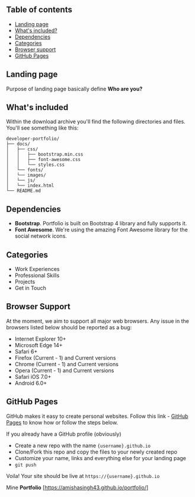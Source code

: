 ## Table of contents
- [Landing page](#landing-page)
- [What's included?](#whats-included)
- [Dependencies](#dependencies)
- [Categories](#categories)
- [Browser support](#browser-support)
- [GitHub Pages](#gitHub-pages)


## Landing page
Purpose of landing page basically define **Who are you?**

## What's included
Within the download archive you'll find the following directories and files. You'll see something like this:

```
developer-portfolio/
├── docs/
│   ├── css/
│   │   ├── bootstrap.min.css
│   │   ├── font-awesome.css
│   │   └── styles.css
│   └── fonts/
│   └── images/
│   └── js/
│   └── index.html
└── README.md
```

## Dependencies
- **Bootstrap**. Portfolio is built on Bootstrap 4 library and fully supports it.
- **Font Awesome**. We're using the amazing Font Awesome library for the social network icons.

## Categories
- Work Experiences 
- Professional Skills
- Projects 
- Get in Touch 

## Browser Support
At the moment, we aim to support all major web browsers. Any issue in the browsers listed below should be reported as a bug:

- Internet Explorer 10+
- Microsoft Edge 14+
- Safari 6+
- Firefox (Current - 1) and Current versions
- Chrome (Current - 1) and Current versions
- Opera (Current - 1) and Current versions
- Safari iOS 7.0+
- Android 6.0+

## GitHub Pages
GitHub makes it easy to create personal websites. Follow this link - [GitHub Pages](https://pages.github.com/) to know how or follow the steps below.

If you already have a GitHub profile (obviously)

* Create a new repo with the name `{username}.github.io`
* Clone/Fork this repo and copy the files to your newly created repo
* Customize your name, links and everything else for your landing page
* `git push`

Voila! Your site should be live at `https://{username}.github.io`

Mine **Portfolio**  [https://amishasingh43.github.io/portfolio/]
